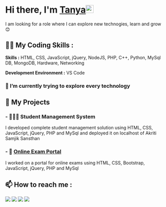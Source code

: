 # Hi there, I'm <a href="https://pydevtanya.github.io/Tanya-Kumari/">Tanya</a><img src="https://media.giphy.com/media/hvRJCLFzcasrR4ia7z/giphy.gif" width="25px">
I am looking for a role where I can explore new technogies, learn and grow 😊


## 👩‍💻 My Coding Skills :
**Skills :** HTML, CSS, JavaScript, jQuery, NodeJS, PHP, C++, Python, MySql DB, MongoDB, Hardware, Networking

**Development Environment :** VS Code 

### 🌱 I’m currently trying to explore every technology

## 💼 My Projects

### - 👨🏼‍🎓 Student Management System
I developed complete student management solution using HTML, CSS, JavaScript, jQuery, PHP and MySql and deployed it on localhost of Akriti Samjik Sansthan

### - 🧾 <a href="https://github.com/pydevtanya/Online-Exam-Portal">Online Exam Portal</a>
I worked on a portal for online exams using HTML, CSS, Bootstrap, JavaScript, jQuery, PHP and MySql

 
## 📫 How to reach me : 

[<img src="https://img.icons8.com/bubbles/50/000000/gmail.png"/>](mailto:tanyakumari332@gmail.com)
[<img target="_blank" src="https://img.icons8.com/bubbles/50/000000/linkedin.png"/>](https://www.linkedin.com/in/https://https://www.linkedin.com/in/tanya-kumari-b60033223/) 
[<img target="_blank" src="https://img.icons8.com/bubbles/50/000000/github.png">](https://www.github.com/pydevtanya/) 
[<img target="_blank" src="https://img.icons8.com/bubbles/50/000000/instagram-new.png"/>](https://www.instagram.com/tanya1725002/)
